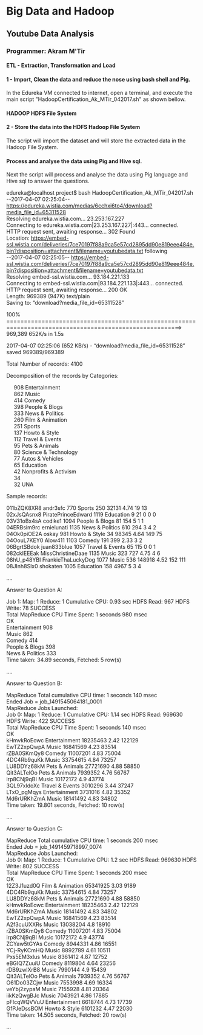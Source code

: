 


# Big Data and Hadoop  
## Youtube Data Analysis   
### Programmer: Akram M'Tir  



####  ETL - Extraction, Transformation and Load  
####  1 - Import, Clean the data and reduce the nose using bash shell and  Pig.  
In the Edureka VM connected to internet, open a terminal, and execute the main script "HadoopCertification_Ak_MTir_042017.sh" as shown bellow.  

####  HADOOP HDFS File System  
####  2 - Store the data into the HDFS Hadoop File System  
The script will import the dataset and will store the extracted data in the Hadoop File System.  


#### Process and analyse the data using Pig and Hive sql.
Next the script will process and analyse the data using Pig language and Hive sql to answer the questions.  



edureka@localhost project$ bash HadoopCertification_Ak_MTir_042017.sh   
--2017-04-07 02:25:04--  https://edureka.wistia.com/medias/6cchxi6to4/download?media_file_id=65311528  
Resolving edureka.wistia.com... 23.253.167.227  
Connecting to edureka.wistia.com|23.253.167.227|:443... connected.  
HTTP request sent, awaiting response... 302 Found  
Location: https://embed-ssl.wistia.com/deliveries/7ce70197f88a9ca5e57cd2895dd90e819eee484e.bin?disposition=attachment&filename=youtubedata.txt following  
--2017-04-07 02:25:05--  https://embed-ssl.wistia.com/deliveries/7ce70197f88a9ca5e57cd2895dd90e819eee484e.bin?disposition=attachment&filename=youtubedata.txt  
Resolving embed-ssl.wistia.com... 93.184.221.133  
Connecting to embed-ssl.wistia.com|93.184.221.133|:443... connected.  
HTTP request sent, awaiting response... 200 OK  
Length: 969389 (947K) text/plain  
Saving to: “download?media_file_id=65311528”  

100% ========================================================================================================> 969,389      652K/s   in 1.5s  

2017-04-07 02:25:06 (652 KB/s) - “download?media_file_id=65311528” saved 969389/969389  


  
Total Number of records: 4100  

Decomposition of the records by Categories:  

&nbsp;&nbsp;&nbsp;&nbsp;    908 Entertainment  
&nbsp;&nbsp;&nbsp;&nbsp;    862 Music  
&nbsp;&nbsp;&nbsp;&nbsp;    414 Comedy  
&nbsp;&nbsp;&nbsp;&nbsp;    398 People & Blogs  
&nbsp;&nbsp;&nbsp;&nbsp;    333 News & Politics  
&nbsp;&nbsp;&nbsp;&nbsp;    260 Film & Animation  
&nbsp;&nbsp;&nbsp;&nbsp;    251 Sports  
&nbsp;&nbsp;&nbsp;&nbsp;    137 Howto & Style  
&nbsp;&nbsp;&nbsp;&nbsp;    112 Travel & Events  
&nbsp;&nbsp;&nbsp;&nbsp;     95 Pets & Animals  
&nbsp;&nbsp;&nbsp;&nbsp;     80 Science & Technology  
&nbsp;&nbsp;&nbsp;&nbsp;     77 Autos & Vehicles  
&nbsp;&nbsp;&nbsp;&nbsp;     65 Education  
&nbsp;&nbsp;&nbsp;&nbsp;     42 Nonprofits & Activism  
&nbsp;&nbsp;&nbsp;&nbsp;     34   
&nbsp;&nbsp;&nbsp;&nbsp;     32  UNA   


Sample records:  

011bZQK8XR8 andr3sfc 770 Sports 250 32131 4.74 19 13  
02xJsQAsnx8 PiratePrinceEdward 1119 Education 9 21 0 0 0  
03V31oBx4sA codike1 1094 People & Blogs 81 154 5 1 1  
04ERBsim9rc ernielunati 1135 News & Politics 610 294 3 4 2  
04Ok0piOE2A oskay 981 Howto & Style 34 98345 4.64 149 75  
04OouL7KEY0 Alow411 1103 Comedy 191 399 2.33 3 2  
06BgrtSBdok juan833blue 1057 Travel & Events 65 115 0 0 1  
082ckIEEEak MissChristineDaae 1135 Music 323 727 4.75 4 6  
08hU_p48YBI FrankieThaLuckyDog 1077 Music 536 148918 4.52 152 111  
08JInh8Slx0 shokaten 1005 Education 158 4967 5 3 4  

....  

Answer to Question A:  

Job 1: Map: 1  Reduce: 1   Cumulative CPU: 0.93 sec   HDFS Read: 967 HDFS Write: 78 SUCCESS  
Total MapReduce CPU Time Spent: 1 seconds 980 msec  
OK  
Entertainment	908  
Music	862  
Comedy	414  
People & Blogs	398  
News & Politics	333  
Time taken: 34.89 seconds, Fetched: 5 row(s)  

....  

Answer to Question B:  

MapReduce Total cumulative CPU time: 1 seconds 140 msec  
Ended Job = job_1491545064181_0001  
MapReduce Jobs Launched:   
Job 0: Map: 1  Reduce: 1   Cumulative CPU: 1.14 sec   HDFS Read: 969630 HDFS Write: 422 SUCCESS  
Total MapReduce CPU Time Spent: 1 seconds 140 msec  
OK  
kHmvkRoEowc	Entertainment	18235463	2.42	122129  
EwTZ2xpQwpA	Music	16841569	4.23	83514  
rZBA0SKmQy8	Comedy	11007201	4.83	75004  
4DC4Rb9quKk	Music	33754615	4.84	73257  
LU8DDYz68kM	Pets & Animals	27721690	4.88	58850  
Qit3ALTelOo	Pets & Animals	7939352	4.76	56767  
irp8CNj9qBI	Music	10172172	4.9	43774  
3QL97xldoXc	Travel & Events	3010296	3.44	37247  
LTxO_pgMqys	Entertainment	3731016	4.82	35352  
Md6rURKhZmA	Music	18141492	4.83	34802  
Time taken: 19.801 seconds, Fetched: 10 row(s)  


....  

Answer to Question C:  

MapReduce Total cumulative CPU time: 1 seconds 200 msec  
Ended Job = job_1491459718997_0074  
MapReduce Jobs Launched:   
Job 0: Map: 1  Reduce: 1   Cumulative CPU: 1.2 sec   HDFS Read: 969630 HDFS Write: 802 SUCCESS  
Total MapReduce CPU Time Spent: 1 seconds 200 msec  
OK  
12Z3J1uzd0Q	Film & Animation	65341925	3.03	9189  
4DC4Rb9quKk	Music	33754615	4.84	73257  
LU8DDYz68kM	Pets & Animals	27721690	4.88	58850  
kHmvkRoEowc	Entertainment	18235463	2.42	122129  
Md6rURKhZmA	Music	18141492	4.83	34802  
EwTZ2xpQwpA	Music	16841569	4.23	83514  
A2f3cuUXXRs	Music	13038204	4.8	18910  
rZBA0SKmQy8	Comedy	11007201	4.83	75004  
irp8CNj9qBI	Music	10172172	4.9	43774  
ZCYaw5tGYAs	Comedy	8944331	4.86	16551  
YCj-RyKCmHQ	Music	8892789	4.61	10511  
Pxs5EM3xlus	Music	8361412	4.87	12752  
eBGIQ7ZuuiU	Comedy	8119804	4.64	23256  
rDB9zwlXrB8	Music	7990144	4.9	15439  
Qit3ALTelOo	Pets & Animals	7939352	4.76	56767  
O61Do03ZCjw	Music	7553998	4.69	16334  
veYbj2zypaM	Music	7155928	4.81	20364  
iikKzQwgBJc	Music	7043921	4.86	17885  
pFlcqWQVVuU	Entertainment	6618744	4.73	17739  
GfPJeDssBOM	Howto & Style	6101232	4.47	22030  
Time taken: 14.505 seconds, Fetched: 20 row(s)  


...  


